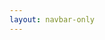 ```yaml
---
layout: navbar-only
---
```


<div class="container">
    <div>
        <div class="container">
            <div id="root"></div>
        </div>
    </div>
</div>

<script type="module" defer="defer" crossorigin src="dist/index.js"></script>
